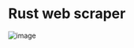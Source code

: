 # Rust web scraper

![image](https://user-images.githubusercontent.com/87699062/205935674-a3da596a-417b-4cc2-b416-6a1ced3f49c1.png)
